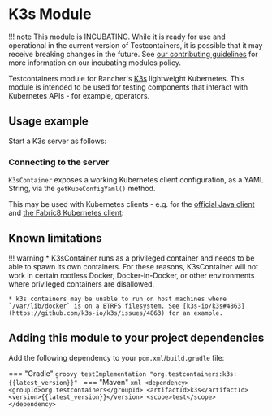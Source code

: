 # K3s Module

!!! note
    This module is INCUBATING. While it is ready for use and operational in the current version of Testcontainers, it is possible that it may receive breaking changes in the future. See [our contributing guidelines](/contributing/#incubating-modules) for more information on our incubating modules policy.

Testcontainers module for Rancher's [K3s](https://rancher.com/products/k3s/) lightweight Kubernetes.
This module is intended to be used for testing components that interact with Kubernetes APIs - for example, operators.

## Usage example

Start a K3s server as follows:

[//]: # (<!--codeinclude-->)
[//]: # ([Starting a K3S server]&#40;../../modules/k3s/src/test/java/org/testcontainers/k3s/Fabric8K3sContainerTest.java&#41; inside_block:starting_k3s)
[//]: # (<!--/codeinclude-->)

### Connecting to the server

`K3sContainer` exposes a working Kubernetes client configuration, as a YAML String, via the `getKubeConfigYaml()` method.

This may be used with Kubernetes clients - e.g. for the [official Java client](connecting_with_k8sio) and 
[the Fabric8 Kubernetes client](https://github.com/fabric8io/kubernetes-client):

[//]: # (<!--codeinclude-->)
[//]: # ([Official Java client]&#40;../../modules/k3s/src/test/java/org/testcontainers/k3s/OfficialClientK3sContainerTest.java&#41; inside_block:connecting_with_k8sio)
[//]: # ([Fabric8 Kubernetes client]&#40;../../modules/k3s/src/test/java/org/testcontainers/k3s/Fabric8K3sContainerTest.java&#41; inside_block:connecting_with_fabric8)
[//]: # (<!--/codeinclude-->)

## Known limitations

!!! warning
    * K3sContainer runs as a privileged container and needs to be able to spawn its own containers. For these reasons,
    K3sContainer will not work in certain rootless Docker, Docker-in-Docker, or other environments where privileged
    containers are disallowed.

    * k3s containers may be unable to run on host machines where `/var/lib/docker` is on a BTRFS filesystem. See [k3s-io/k3s#4863](https://github.com/k3s-io/k3s/issues/4863) for an example.

## Adding this module to your project dependencies

Add the following dependency to your `pom.xml`/`build.gradle` file:

=== "Gradle"
    ```groovy
    testImplementation "org.testcontainers:k3s:{{latest_version}}"
    ```
=== "Maven"
    ```xml
    <dependency>
        <groupId>org.testcontainers</groupId>
        <artifactId>k3s</artifactId>
        <version>{{latest_version}}</version>
        <scope>test</scope>
    </dependency>
    ```
